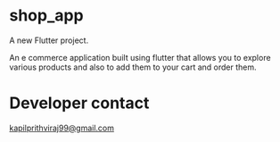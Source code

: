 # shop_app

A new Flutter project.

An e commerce application built using flutter that allows you to explore various products and also to add them to your cart and order them.

# Developer contact
kapilprithviraj99@gmail.com

